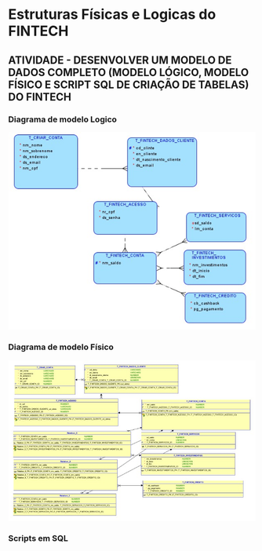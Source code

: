 # Estruturas Físicas e Logicas do FINTECH

## ATIVIDADE - DESENVOLVER UM MODELO DE DADOS COMPLETO (MODELO LÓGICO, MODELO FÍSICO E SCRIPT SQL DE CRIAÇÃO DE TABELAS) DO FINTECH

### Diagrama de modelo Logico 
![logico](https://github.com/imFreitas/FIAP-Estruturas-fisicas-e-logicas/blob/main/modelo%20logico%20img.jpeg)
### Diagrama de modelo Físico 
![fisico](https://github.com/imFreitas/FIAP-Estruturas-fisicas-e-logicas/blob/main/modelo%20fisico%20img.jpeg)
### Scripts em SQL 

